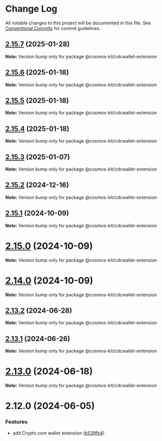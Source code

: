 # Change Log

All notable changes to this project will be documented in this file.
See [Conventional Commits](https://conventionalcommits.org) for commit guidelines.

## [2.15.7](https://github.com/hyperweb-io/cosmos-kit/compare/@cosmos-kit/cdcwallet-extension@2.15.6...@cosmos-kit/cdcwallet-extension@2.15.7) (2025-01-28)

**Note:** Version bump only for package @cosmos-kit/cdcwallet-extension





## [2.15.6](https://github.com/hyperweb-io/cosmos-kit/compare/@cosmos-kit/cdcwallet-extension@2.15.5...@cosmos-kit/cdcwallet-extension@2.15.6) (2025-01-18)

**Note:** Version bump only for package @cosmos-kit/cdcwallet-extension





## [2.15.5](https://github.com/hyperweb-io/cosmos-kit/compare/@cosmos-kit/cdcwallet-extension@2.15.4...@cosmos-kit/cdcwallet-extension@2.15.5) (2025-01-18)

**Note:** Version bump only for package @cosmos-kit/cdcwallet-extension





## [2.15.4](https://github.com/hyperweb-io/cosmos-kit/compare/@cosmos-kit/cdcwallet-extension@2.15.3...@cosmos-kit/cdcwallet-extension@2.15.4) (2025-01-18)

**Note:** Version bump only for package @cosmos-kit/cdcwallet-extension





## [2.15.3](https://github.com/hyperweb-io/cosmos-kit/compare/@cosmos-kit/cdcwallet-extension@2.15.2...@cosmos-kit/cdcwallet-extension@2.15.3) (2025-01-07)

**Note:** Version bump only for package @cosmos-kit/cdcwallet-extension





## [2.15.2](https://github.com/hyperweb-io/cosmos-kit/compare/@cosmos-kit/cdcwallet-extension@2.15.1...@cosmos-kit/cdcwallet-extension@2.15.2) (2024-12-16)

**Note:** Version bump only for package @cosmos-kit/cdcwallet-extension





## [2.15.1](https://github.com/hyperweb-io/cosmos-kit/compare/@cosmos-kit/cdcwallet-extension@2.15.0...@cosmos-kit/cdcwallet-extension@2.15.1) (2024-10-09)

**Note:** Version bump only for package @cosmos-kit/cdcwallet-extension





# [2.15.0](https://github.com/hyperweb-io/cosmos-kit/compare/@cosmos-kit/cdcwallet-extension@2.14.0...@cosmos-kit/cdcwallet-extension@2.15.0) (2024-10-09)

**Note:** Version bump only for package @cosmos-kit/cdcwallet-extension





# [2.14.0](https://github.com/hyperweb-io/cosmos-kit/compare/@cosmos-kit/cdcwallet-extension@2.13.2...@cosmos-kit/cdcwallet-extension@2.14.0) (2024-10-09)

**Note:** Version bump only for package @cosmos-kit/cdcwallet-extension





## [2.13.2](https://github.com/hyperweb-io/cosmos-kit/compare/@cosmos-kit/cdcwallet-extension@2.13.1...@cosmos-kit/cdcwallet-extension@2.13.2) (2024-06-28)

**Note:** Version bump only for package @cosmos-kit/cdcwallet-extension





## [2.13.1](https://github.com/hyperweb-io/cosmos-kit/compare/@cosmos-kit/cdcwallet-extension@2.13.0...@cosmos-kit/cdcwallet-extension@2.13.1) (2024-06-26)

**Note:** Version bump only for package @cosmos-kit/cdcwallet-extension





# [2.13.0](https://github.com/hyperweb-io/cosmos-kit/compare/@cosmos-kit/cdcwallet-extension@2.12.0...@cosmos-kit/cdcwallet-extension@2.13.0) (2024-06-18)

**Note:** Version bump only for package @cosmos-kit/cdcwallet-extension





# 2.12.0 (2024-06-05)


### Features

* add Crypto.com wallet extension ([b539fb4](https://github.com/hyperweb-io/cosmos-kit/commit/b539fb4e7939b60918b916e0b270f91f2c17d4f0))
